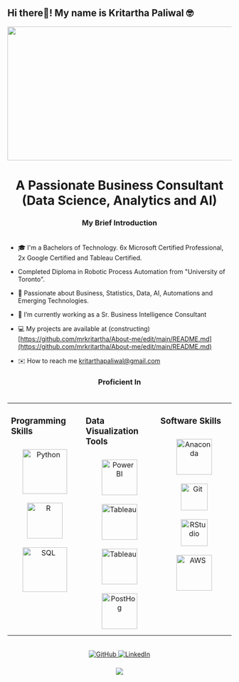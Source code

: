 ## Hi there👋! My name is Kritartha Paliwal 🤓

<div align="center">
<img src="https://raw.githubusercontent.com/thomasync/thomasync/main/headergitlight.gif#gh-light-mode-only" align="center" height="300" width = "600" />  
</div>  
  

# <div align="center">A Passionate Business Consultant (Data Science, Analytics and AI) </div>  

### <div align="center">My Brief Introduction</div><br />

- 🎓 I'm a Bachelors of Technology. 6x Microsoft Certified Professional, 2x Google Certified and Tableau Certified.
- Completed Diploma in Robotic Process Automation from "University of Toronto". 

- 🌱 Passionate about Business, Statistics, Data, AI, Automations and Emerging Technologies.

- 💼 I’m currently working as a Sr. Business Intelligence Consultant

- 💻 My projects are available at (constructing) [https://github.com/mrkritartha/About-me/edit/main/README.md](https://github.com/mrkritartha/About-me/edit/main/README.md)
  
- ✉️ How to reach me [kritarthapaliwal@gmail.com](kritarthapaliwal@gmail.com)

### <div align="center">Proficient In</div><br />

<table><tr><td valign="top" width="33%">

### Programming Skills  
<div align="center">  
<img style="margin: 10px" src="https://cdn.jsdelivr.net/gh/devicons/devicon/icons/python/python-original.svg" alt="Python" height="100" style="margin-bottom: 5px;" />
<img style="margin: 10px" src="https://cdn.jsdelivr.net/gh/devicons/devicon/icons/r/r-original.svg" alt="R" height="80" />  
<img style="margin: 10px" src="https://cdn.jsdelivr.net/gh/devicons/devicon/icons/mysql/mysql-original-wordmark.svg" alt="SQL" height="100" />  

</div>

</td><td valign="top" width="33%">





### Data Visualization Tools
<div align="center">  
<img style="margin: 10px" src="https://upload.wikimedia.org/wikipedia/commons/c/cf/New_Power_BI_Logo.svg" alt="Power BI" height="80" />  
<img style="margin: 10px" src="https://cdn.worldvectorlogo.com/logos/tableau-software.svg" alt="Tableau" height="80" />  
<img style="margin: 10px" src="https://upload.vectorlogo.zone/logos/tableau/images/113a311a-6d5d-4b7e-9193-79807e4844e3.svg" alt="Tableau" height="80" />  
<img style="margin: 10px" src="https://www.vectorlogo.zone/logos/google_analytics/google_analytics-ar21.svg" alt="PostHog" height="80" />  

</div>

</td><td valign="top" width="33%">




### Software Skills
<div align="center">  
<img style="margin: 10px" src="https://cdn.jsdelivr.net/gh/devicons/devicon/icons/anaconda/anaconda-original.svg" alt="Anaconda" height="80" />
<img style="margin: 10px" src="https://profilinator.rishav.dev/skills-assets/git-scm-icon.svg" alt="Git" height="60" />
<img style="margin: 10px" src="https://cdn.jsdelivr.net/gh/devicons/devicon/icons/rstudio/rstudio-original.svg" alt="RStudio" height="60" />
<img style="margin: 10px" src="https://upload.wikimedia.org/wikipedia/commons/9/93/Amazon_Web_Services_Logo.svg" alt="AWS" height="80" />




</div>

</td></tr></table>  

<br/>  

<div align="center">
  <a href="https://github.com/96feilin96/96Feilin96?tab=readme-ov-file" target="_blank">
    <img src="https://img.shields.io/badge/github-%2324292e.svg?&style=for-the-badge&logo=github&logoColor=white" alt="GitHub" style="margin-bottom: 5px;" />
  </a>
  <a href="https://www.linkedin.com/in/kritartha-paliwal-636b0012a/" target="_blank">
    <img src="https://img.shields.io/badge/linkedin-%231E77B5.svg?&style=for-the-badge&logo=linkedin&logoColor=white" alt="LinkedIn" style="margin-bottom: 5px;" />
  </a>
</div>  
  

<br/>  

<div align="center">
  <img src="https://komarev.com/ghpvc/?username=96feilin96&&style=flat-square" align="center" />
</div>  
  
<br/>  
